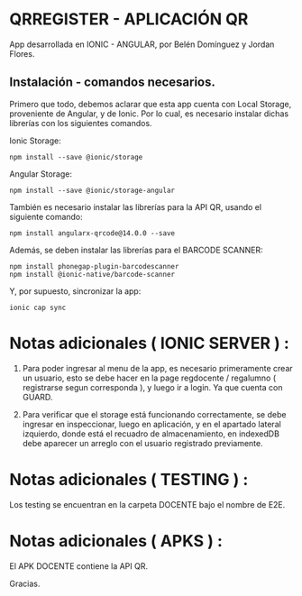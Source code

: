 # QRREGISTER - APLICACIÓN QR 

App desarrollada en IONIC - ANGULAR, por Belén Domínguez y Jordan Flores.

## Instalación - comandos necesarios. 

Primero que todo, debemos aclarar que esta app cuenta con Local Storage, proveniente de Angular, y de Ionic. Por lo cual, es necesario instalar dichas librerías con los siguientes comandos.

Ionic Storage: 

```
npm install --save @ionic/storage
```

Angular Storage: 
```
npm install --save @ionic/storage-angular
```


También es necesario instalar las librerías para la API QR, usando el siguiente comando:
```
npm install angularx-qrcode@14.0.0 --save
```

Además, se deben instalar las librerías para el BARCODE SCANNER:
```
npm install phonegap-plugin-barcodescanner
npm install @ionic-native/barcode-scanner
```

Y, por supuesto, sincronizar la app:

```
ionic cap sync
```


# Notas adicionales ( IONIC SERVER ) :

1.  Para poder ingresar al menu de la app, es necesario primeramente crear un usuario, esto se debe hacer en la page regdocente / regalumno ( registrarse segun corresponda ), y luego ir a login. Ya que cuenta con GUARD. 

2.	Para verificar que el storage está funcionando correctamente, se debe ingresar en inspeccionar, luego en aplicación, y en el apartado lateral izquierdo, donde está el recuadro de almacenamiento, en indexedDB debe aparecer un arreglo con el usuario registrado previamente.

# Notas adicionales ( TESTING ) :

Los testing se encuentran en la carpeta DOCENTE bajo el nombre de E2E.

# Notas adicionales ( APKS ) :

El APK DOCENTE contiene la API QR.

Gracias.
